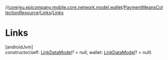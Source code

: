 //[core](../../../../index.md)/[eu.epicompany.mobile.core.network.model.wallet](../../index.md)/[PaymentMeansCollectionResource](../index.md)/[Links](index.md)/[Links](-links.md)

# Links

[androidJvm]\
constructor(self: [LinkDataModel](../../../eu.epicompany.mobile.core.network.hypermedia/-link-data-model/index.md)? = null, wallet: [LinkDataModel](../../../eu.epicompany.mobile.core.network.hypermedia/-link-data-model/index.md)? = null)
